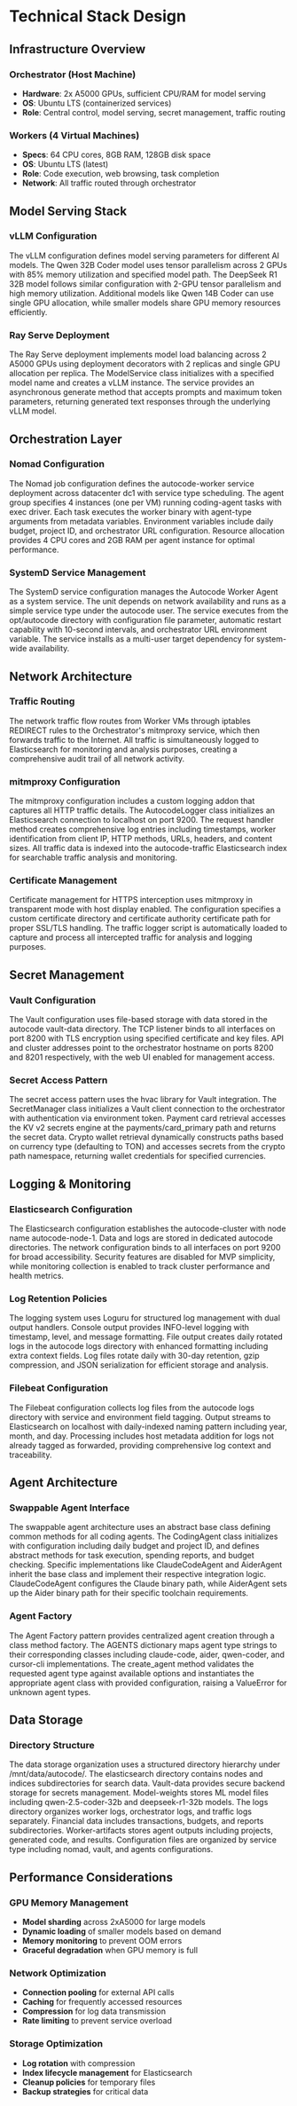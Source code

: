 # Technical Stack Design

## Infrastructure Overview

### Orchestrator (Host Machine)
- **Hardware**: 2x A5000 GPUs, sufficient CPU/RAM for model serving
- **OS**: Ubuntu LTS (containerized services)
- **Role**: Central control, model serving, secret management, traffic routing

### Workers (4 Virtual Machines)
- **Specs**: 64 CPU cores, 8GB RAM, 128GB disk space
- **OS**: Ubuntu LTS (latest)
- **Role**: Code execution, web browsing, task completion
- **Network**: All traffic routed through orchestrator

## Model Serving Stack

### vLLM Configuration
The vLLM configuration defines model serving parameters for different AI models. The Qwen 32B Coder model uses tensor parallelism across 2 GPUs with 85% memory utilization and specified model path. The DeepSeek R1 32B model follows similar configuration with 2-GPU tensor parallelism and high memory utilization. Additional models like Qwen 14B Coder can use single GPU allocation, while smaller models share GPU memory resources efficiently.

### Ray Serve Deployment
The Ray Serve deployment implements model load balancing across 2 A5000 GPUs using deployment decorators with 2 replicas and single GPU allocation per replica. The ModelService class initializes with a specified model name and creates a vLLM instance. The service provides an asynchronous generate method that accepts prompts and maximum token parameters, returning generated text responses through the underlying vLLM model.

## Orchestration Layer

### Nomad Configuration
The Nomad job configuration defines the autocode-worker service deployment across datacenter dc1 with service type scheduling. The agent group specifies 4 instances (one per VM) running coding-agent tasks with exec driver. Each task executes the worker binary with agent-type arguments from metadata variables. Environment variables include daily budget, project ID, and orchestrator URL configuration. Resource allocation provides 4 CPU cores and 2GB RAM per agent instance for optimal performance.

### SystemD Service Management
The SystemD service configuration manages the Autocode Worker Agent as a system service. The unit depends on network availability and runs as a simple service type under the autocode user. The service executes from the opt/autocode directory with configuration file parameter, automatic restart capability with 10-second intervals, and orchestrator URL environment variable. The service installs as a multi-user target dependency for system-wide availability.

## Network Architecture

### Traffic Routing
The network traffic flow routes from Worker VMs through iptables REDIRECT rules to the Orchestrator's mitmproxy service, which then forwards traffic to the Internet. All traffic is simultaneously logged to Elasticsearch for monitoring and analysis purposes, creating a comprehensive audit trail of all network activity.

### mitmproxy Configuration
The mitmproxy configuration includes a custom logging addon that captures all HTTP traffic details. The AutocodeLogger class initializes an Elasticsearch connection to localhost on port 9200. The request handler method creates comprehensive log entries including timestamps, worker identification from client IP, HTTP methods, URLs, headers, and content sizes. All traffic data is indexed into the autocode-traffic Elasticsearch index for searchable traffic analysis and monitoring.

### Certificate Management
Certificate management for HTTPS interception uses mitmproxy in transparent mode with host display enabled. The configuration specifies a custom certificate directory and certificate authority certificate path for proper SSL/TLS handling. The traffic logger script is automatically loaded to capture and process all intercepted traffic for analysis and logging purposes.

## Secret Management

### Vault Configuration
The Vault configuration uses file-based storage with data stored in the autocode vault-data directory. The TCP listener binds to all interfaces on port 8200 with TLS encryption using specified certificate and key files. API and cluster addresses point to the orchestrator hostname on ports 8200 and 8201 respectively, with the web UI enabled for management access.

### Secret Access Pattern
The secret access pattern uses the hvac library for Vault integration. The SecretManager class initializes a Vault client connection to the orchestrator with authentication via environment token. Payment card retrieval accesses the KV v2 secrets engine at the payments/card_primary path and returns the secret data. Crypto wallet retrieval dynamically constructs paths based on currency type (defaulting to TON) and accesses secrets from the crypto path namespace, returning wallet credentials for specified currencies.

## Logging & Monitoring

### Elasticsearch Configuration
The Elasticsearch configuration establishes the autocode-cluster with node name autocode-node-1. Data and logs are stored in dedicated autocode directories. The network configuration binds to all interfaces on port 9200 for broad accessibility. Security features are disabled for MVP simplicity, while monitoring collection is enabled to track cluster performance and health metrics.

### Log Retention Policies
The logging system uses Loguru for structured log management with dual output handlers. Console output provides INFO-level logging with timestamp, level, and message formatting. File output creates daily rotated logs in the autocode logs directory with enhanced formatting including extra context fields. Log files rotate daily with 30-day retention, gzip compression, and JSON serialization for efficient storage and analysis.

### Filebeat Configuration
The Filebeat configuration collects log files from the autocode logs directory with service and environment field tagging. Output streams to Elasticsearch on localhost with daily-indexed naming pattern including year, month, and day. Processing includes host metadata addition for logs not already tagged as forwarded, providing comprehensive log context and traceability.

## Agent Architecture

### Swappable Agent Interface
The swappable agent architecture uses an abstract base class defining common methods for all coding agents. The CodingAgent class initializes with configuration including daily budget and project ID, and defines abstract methods for task execution, spending reports, and budget checking. Specific implementations like ClaudeCodeAgent and AiderAgent inherit the base class and implement their respective integration logic. ClaudeCodeAgent configures the Claude binary path, while AiderAgent sets up the Aider binary path for their specific toolchain requirements.

### Agent Factory
The Agent Factory pattern provides centralized agent creation through a class method factory. The AGENTS dictionary maps agent type strings to their corresponding classes including claude-code, aider, qwen-coder, and cursor-cli implementations. The create_agent method validates the requested agent type against available options and instantiates the appropriate agent class with provided configuration, raising a ValueError for unknown agent types.

## Data Storage

### Directory Structure
The data storage organization uses a structured directory hierarchy under /mnt/data/autocode/. The elasticsearch directory contains nodes and indices subdirectories for search data. Vault-data provides secure backend storage for secrets management. Model-weights stores ML model files including qwen-2.5-coder-32b and deepseek-r1-32b models. The logs directory organizes worker logs, orchestrator logs, and traffic logs separately. Financial data includes transactions, budgets, and reports subdirectories. Worker-artifacts stores agent outputs including projects, generated code, and results. Configuration files are organized by service type including nomad, vault, and agents configurations.

## Performance Considerations

### GPU Memory Management
- **Model sharding** across 2xA5000 for large models
- **Dynamic loading** of smaller models based on demand
- **Memory monitoring** to prevent OOM errors
- **Graceful degradation** when GPU memory is full

### Network Optimization
- **Connection pooling** for external API calls
- **Caching** for frequently accessed resources
- **Compression** for log data transmission
- **Rate limiting** to prevent service overload

### Storage Optimization
- **Log rotation** with compression
- **Index lifecycle management** for Elasticsearch
- **Cleanup policies** for temporary files
- **Backup strategies** for critical data